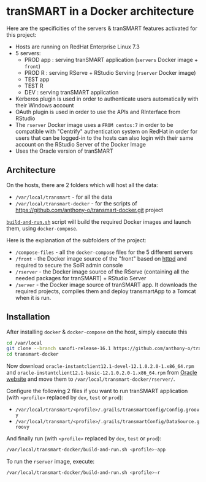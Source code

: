 # tranSMART in a Docker architecture
Here are the specificities of the servers & tranSMART features activated for this project:
- Hosts are running on RedHat Enterprise Linux 7.3
- 5 servers:
  - PROD app : serving tranSMART application (`servers` Docker image + `front`)
  - PROD R : serving RServe + RStudio Serving (`rserver` Docker image)
  - TEST app
  - TEST R
  - DEV : serving tranSMART application 
- Kerberos plugin is used in order to authenticate users automatically with their Windows account
- OAuth plugin is used in order to use the APIs and RInterface from RStudio
- The `rserver` Docker image uses a `FROM centos:7` in order to be compatible with "Centrify" authentication system on RedHat in order for users that can be logged-in to the hosts can also login with their same account on the RStudio Server of the Docker Image
- Uses the Oracle version of tranSMART

## Architecture
On the hosts, there are 2 folders which will host all the data:
- `/var/local/transmart` - for all the data
- `/var/local/transmart-docker` - for the scripts of https://github.com/anthony-o/transmart-docker.git project

[`build-and-run.sh`](build-and-run.sh) script will build the required Docker images and launch them, using `docker-compose`.

Here is the explanation of the subfolders of the project:
- `/compose-files` - all the `docker-compose` files for the 5 different servers
- `/front` - the Docker image source of the "front" based on [httpd](https://hub.docker.com/_/httpd/) and required to secure the SolR admin console
- `/rserver` - the Docker image source of the RServe (containing all the needed packages for tranSMART) + RStudio Server
- `/server` - the Docker image source of tranSMART app. It downloads the required projects, compiles them and deploy transmartApp to a Tomcat when it is run.


## Installation
After installing `docker` & `docker-compose` on the host, simply execute this
```bash
cd /var/local
git clone --branch sanofi-release-16.1 https://github.com/anthony-o/transmart-docker.git
cd transmart-docker
```

Now download `oracle-instantclient12.1-devel-12.1.0.2.0-1.x86_64.rpm` and `oracle-instantclient12.1-basic-12.1.0.2.0-1.x86_64.rpm` from [Oracle website](http://www.oracle.com/technetwork/topics/linuxx86-64soft-092277.html) and move them to `/var/local/transmart-docker/rserver/`.

Configure the following 2 files if you want to run tranSMART application (with `<profile>` replaced by `dev`, `test` or `prod`):
- `/var/local/transmart/<profile>/.grails/transmartConfig/Config.groovy`
- `/var/local/transmart/<profile>/.grails/transmartConfig/DataSource.groovy`

And finally run (with `<profile>` replaced by `dev`, `test` or `prod`):
```bash
/var/local/transmart-docker/build-and-run.sh <profile>-app
```

To run the `rserver` image, execute:
```bash
/var/local/transmart-docker/build-and-run.sh <profile>-r
```